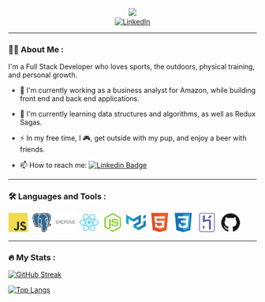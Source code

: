 <div id="header" align="center">
  <img src="https://media.giphy.com/media/bPCwGUF2sKjyE/giphy.gif" width="100">
    <div id="badges">
      <a href="https://www.linkedin.com/in/steve-shumaker1/">
        <img src="https://img.shields.io/badge/LinkedIn-blue?logo=linkedin&logoColor=white&style=for-the-badge" alt="LinkedIn">
      </a>
    </div>
</div>

---

### 👨‍💻 About Me :

I'm a Full Stack Developer who loves sports, the outdoors, physical training, and personal growth.

- 🔭 I'm currently working as a business analyst for Amazon, while building front end and back end applications.
 
- 🌱 I'm currently learning data structures and algorithms, as well as Redux Sagas.
  
- ⚡ In my free time, I 🎮, get outside with my pup, and enjoy a beer with friends.
  
- 📫 How to reach me: [![Linkedin Badge](https://img.shields.io/badge/LinkedIn-blue?logo=linkedin&logoColor=white&style=for-the-badge)](https://www.linkedin.com/in/steve-shumaker1/)

---

### 🛠️ Languages and Tools :
<div>
  <img src="https://github.com/devicons/devicon/blob/master/icons/javascript/javascript-original.svg" title="JavaScript" alt="JavaScript" width="40" height="40"/>&nbsp;
  <img src="https://github.com/devicons/devicon/blob/master/icons/postgresql/postgresql-original.svg" title="PostgreSQL" alt="PostgreSQL" width="40" height="40"/>&nbsp;
  <img src="https://github.com/devicons/devicon/blob/master/icons/express/express-original-wordmark.svg" title="Express" alt="Express" width="40" height="40"/>&nbsp;
  <img src="https://github.com/devicons/devicon/blob/master/icons/react/react-original.svg" title="React" alt="React" width="40" height="40"/>&nbsp;
  <img src="https://github.com/devicons/devicon/blob/master/icons/nodejs/nodejs-original.svg" title="Node.js" alt="Node.js" width="40" height="40"/>&nbsp;
  <img src="https://github.com/devicons/devicon/blob/master/icons/materialui/materialui-original.svg" title="MaterialUI" alt="MaterialUI" width="40" height="40"/>&nbsp;
  <img src="https://github.com/devicons/devicon/blob/master/icons/html5/html5-original.svg" title="HTML" alt="HTML" width="40" height="40"/>&nbsp;
  <img src="https://github.com/devicons/devicon/blob/master/icons/css3/css3-original.svg" title="CSS" alt="CSS" width="40" height="40"/>&nbsp;
  <img src="https://github.com/devicons/devicon/blob/master/icons/heroku/heroku-original.svg" title="Heroku" alt="Heroku" width="40" height="40"/>&nbsp;
  <img src="https://github.com/devicons/devicon/blob/master/icons/github/github-original.svg" title="GitHub" alt="GitHub" width="40" height="40"/>&nbsp;
</div>

---

### 🔥 My Stats :

[![GitHub Streak](https://github-readme-streak-stats.herokuapp.com/?user=steveshumaker&theme=dark&background=000000)](https://git.io/streak-stats)

[![Top Langs](https://github-readme-stats.vercel.app/api/top-langs/?username=steveshumaker&layout=compact&theme=vision-friendly-dark)](https://github.com/anuraghazra/github-readme-stats)

<!--
**steveshumaker/steveshumaker** is a ✨ _special_ ✨ repository because its `README.md` (this file) appears on your GitHub profile.

Here are some ideas to get you started:

- 🔭 I’m currently working on ...
- 🌱 I’m currently learning ...
- 👯 I’m looking to collaborate on ...
- 🤔 I’m looking for help with ...
- 💬 Ask me about ...
- 📫 How to reach me: ...
- 😄 Pronouns: ...
- ⚡ Fun fact: ...
-->
